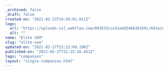 ```yaml
---
_archived: false
_draft: false
created-on: "2021-02-23T14:56:01.011Z"
logo:
  url: "https://uploads-ssl.webflow.com/603515cce31edd546b363b9c/603ac60fa3f1836b0000e93c_elitesemwhite.png"
  alt: ""
name: "Elite SEM"
slug: "elite-sem"
updated-on: "2021-02-27T22:22:09.196Z"
published-on: "2021-02-27T22:22:16.451Z"
tags: "companies"
layout: "single-companies.html"
---
```



